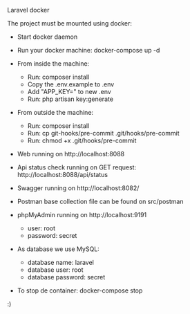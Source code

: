 Laravel docker

The project must be mounted using docker:

- Start docker daemon

- Run your docker machine: docker-compose up -d
- From inside the machine:
  - Run: composer install
  - Copy the .env.example to .env
  - Add "APP_KEY=" to new .env
  - Run: php artisan key:generate
- From outside the machine:
  - Run: composer install
  - Run: cp git-hooks/pre-commit .git/hooks/pre-commit
  - Run: chmod +x .git/hooks/pre-commit
- Web running on http://localhost:8088
- Api status check running on GET request: http://localhost:8088/api/status
- Swagger running on http://localhost:8082/
- Postman base collection file can be found on src/postman
- phpMyAdmin running on http://localhost:9191
  - user: root
  - password: secret
- As database we use MySQL:
  - database name: laravel
  - database user: root
  - database password: secret



- To stop de container:
  docker-compose stop

:)